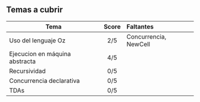 ## Temas a cubrir

| Tema                           | Score | Faltantes             |
| ------------------------------ | :---: | :-------------------- |
| Uso del lenguaje Oz            | 2/5   | Concurrencia, NewCell |
| Ejecucion en máquina abstracta | 4/5   |                       |
| Recursividad                   | 0/5   |                       |
| Concurrencia declarativa       | 0/5   |                       |
| TDAs                           | 0/5   |                       |